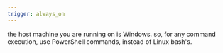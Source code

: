 ```yaml
---
trigger: always_on
---
```


the host machine you are running on is Windows.
so, for any command execution, use PowerShell commands, instead of Linux bash's.